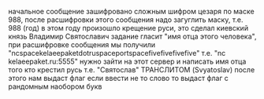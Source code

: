 начальное сообщение зашифровано сложным шифром цезаря по маске 988,
после расшифровки этого сообщения надо загуглить маску, т.е. 988 (год)
в этом году произошло крещение руси, это сделал
киевский князь Владимир Святославич
задание гласит "имя отца этого человека", 
при расшифровке сообщения мы получили "ncspacekelaeepaketdotruspaceportspacefivefivefivefive"
т.е. "nc kelaeepaket.ru:5555"
нужно зайти на этот сервер и написать имя отца
того кто крестил русь т.е. "Святослав" ТРАНСЛИТОМ (Svyatoslav) после этого нам выдаст флаг
если ввести не то слово то выдаст флаг с рандомным наобором букв